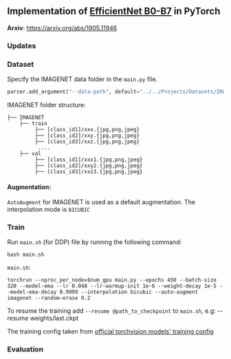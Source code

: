## Implementation of [EfficientNet B0-B7](https://arxiv.org/abs/1905.11946) in PyTorch

**Arxiv**: https://arxiv.org/abs/1905.11946

<!-- After 300 epochs MobileNetV3L reaches **Acc@1**: 74.3025 **Acc@5**: 91.8342
 -->
### Updates

<!-- * 2022.05.13:
    - Weights are uploaded to the `weights` folder. `last.ckpt` is checkpoint (88.3MB) (includes model, model_ema, optimizer, ...) and last.pth is model with
      Exponential Moving Average (11.2MB) and converted to `half()` tensor. -->

### Dataset

Specify the IMAGENET data folder in the `main.py` file.

``` python
parser.add_argument("--data-path", default="../../Projects/Datasets/IMAGENET/", type=str, help="dataset path")
```

IMAGENET folder structure:

```
├── IMAGENET 
    ├── train
         ├── [class_id1]/xxx.{jpg,png,jpeg}
         ├── [class_id2]/xxy.{jpg,png,jpeg}
         ├── [class_id3]/xxz.{jpg,png,jpeg}
          ....
    ├── val
         ├── [class_id1]/xxx1.{jpg,png,jpeg}
         ├── [class_id2]/xxy2.{jpg,png,jpeg}
         ├── [class_id3]/xxz3.{jpg,png,jpeg}
```

#### Augmentation:

`AutoAugment` for IMAGENET is used as a default augmentation. The interpolation mode is `BICUBIC`

### Train

Run `main.sh` (for DDP) file by running the following command:

```
bash main.sh
```

`main.sh`:

```
torchrun --nproc_per_node=$num_gpu main.py --epochs 450 --batch-size 320 --model-ema --lr 0.048 --lr-warmup-init 1e-6 --weight-decay 1e-5 --model-ema-decay 0.9999 --interpolation bicubic --auto-augment imagenet --random-erase 0.2
```

To resume the training add `--resume @path_to_checkpoint` to `main.sh`, e.g: --resume weights/last.ckpt 

The training config taken from [official torchvision models' training config](https://github.com/rwightman/pytorch-image-models)


### Evaluation
